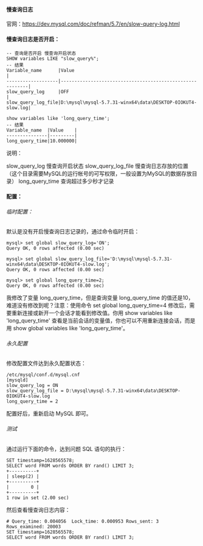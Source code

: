 #### 慢查询日志

官网：https://dev.mysql.com/doc/refman/5.7/en/slow-query-log.html

#### 慢查询日志是否开启：

```mysql
-- 查询是否开启 慢查询开启状态
SHOW variables LIKE "slow_query%";
-- 结果
Variable_name      |Value                                                     |
-------------------|----------------------------------------------------------|
slow_query_log     |OFF                                                       |
slow_query_log_file|D:\mysql\mysql-5.7.31-winx64\data\DESKTOP-0IOKUT4-slow.log|

show variables like 'long_query_time';
-- 结果
Variable_name  |Value    |
---------------|---------|
long_query_time|10.000000|
```

说明：

slow_query_log 慢查询开启状态
slow_query_log_file 慢查询日志存放的位置（这个目录需要MySQL的运行帐号的可写权限，一般设置为MySQL的数据存放目录）
long_query_time 查询超过多少秒才记录

#### 配置：  

###### 临时配置：

默认是没有开启慢查询日志记录的，通过命令临时开启：

```mysql
mysql> set global slow_query_log='ON';
Query OK, 0 rows affected (0.00 sec)
 
mysql> set global slow_query_log_file='D:\mysql\mysql-5.7.31-winx64\data\DESKTOP-0IOKUT4-slow.log';
Query OK, 0 rows affected (0.00 sec)
 
mysql> set global long_query_time=2;
Query OK, 0 rows affected (0.00 sec)
```

我修改了变量 long_query_time，但是查询变量 long_query_time 的值还是10，难道没有修改到呢？注意：使用命令 set global long_query_time=4 修改后，需要重新连接或新开一个会话才能看到修改值。你用 show variables like 'long_query_time' 查看是当前会话的变量值，你也可以不用重新连接会话，而是用 show global variables like 'long_query_time'。

###### 永久配置

修改配置文件达到永久配置状态：

```mysql
/etc/mysql/conf.d/mysql.cnf
[mysqld]
slow_query_log = ON
slow_query_log_file = D:\mysql\mysql-5.7.31-winx64\data\DESKTOP-0IOKUT4-slow.log
long_query_time = 2
```

配置好后，重新启动 MySQL 即可。

###### 测试 

通过运行下面的命令，达到问题 SQL 语句的执行：

```mysql
SET timestamp=1628565578;
SELECT word FROM words ORDER BY rand() LIMIT 3;
+----------+
| sleep(2) |
+----------+
|        0 |
+----------+
1 row in set (2.00 sec)
```

然后查看慢查询日志内容：

```mysql
# Query_time: 0.004056  Lock_time: 0.000953 Rows_sent: 3  Rows_examined: 20003
SET timestamp=1628565578;
SELECT word FROM words ORDER BY rand() LIMIT 3;
```

